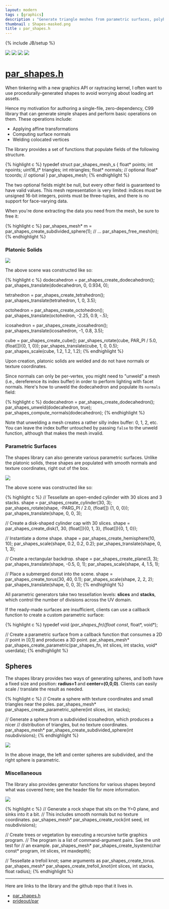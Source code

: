```yaml
---
layout: modern
tags : [graphics]
description : "Generate triangle meshes from parametric surfaces, polyhedra, and L-systems."
thumbnail : Shapes-masked.png
title : par_shapes.h
---
```

{% include JB/setup %}

<div class="triptych">
<img src="{{ ASSET_PATH }}/figures/platonic800.png">
<img src="{{ ASSET_PATH }}/figures/parametric800.png">
<img src="{{ ASSET_PATH }}/figures/sphere800.png" >
<img src="{{ ASSET_PATH }}/figures/misc800.png">
</div>

# [par_shapes.h](https://github.com/prideout/par/blob/master/par_shapes.h)

When tinkering with a new graphics API or raytracing kernel, I often want to use procedurally-generated shapes to avoid worrying about loading art assets.

Hence my motivation for authoring a single-file, zero-dependency, C99 library that can generate simple shapes and perform basic operations on them.  These operations include:

- Applying affine transformations
- Computing surface normals
- Welding colocated vertices

The library provides a set of functions that populate fields of the following structure.

{% highlight c %}
typedef struct par_shapes_mesh_s {
    float* points;
    int npoints;
    uint16_t* triangles;
    int ntriangles;
    float* normals; // optional
    float* tcoords; // optional
} par_shapes_mesh;
{% endhighlight %}

The two optional fields might be null, but every other field is guaranteed to have valid values.  This mesh representation is very limited: indices must be unsigned 16-bit integers, points must be three-tuples, and there is no support for face-varying data.

When you're done extracting the data you need from the mesh, be sure to free it:

{% highlight c %}
par_shapes_mesh* m = par_shapes_create_subdivided_sphere(1);
// ...
par_shapes_free_mesh(m);
{% endhighlight %}

### Platonic Solids

<img src="{{ ASSET_PATH }}/figures/platonic800.png" class="figure nice-image">

The above scene was constructed like so:

{% highlight c %}
dodecahedron = par_shapes_create_dodecahedron();
par_shapes_translate(dodecahedron, 0, 0.934, 0);

tetrahedron = par_shapes_create_tetrahedron();
par_shapes_translate(tetrahedron, 1, 0, 3.5);

octohedron = par_shapes_create_octohedron();
par_shapes_translate(octohedron, -2.25, 0.9, -.5);

icosahedron = par_shapes_create_icosahedron();
par_shapes_translate(icosahedron, -1, 0.8, 3.5);

cube = par_shapes_create_cube();
par_shapes_rotate(cube, PAR_PI / 5.0, (float[]){0, 1, 0});
par_shapes_translate(cube, 1, 0, 0.5);
par_shapes_scale(cube, 1.2, 1.2, 1.2);
{% endhighlight %}

Upon creation, platonic solids are welded and do not have normals or texture coordinates.

Since normals can only be per-vertex, you might need to "unweld" a mesh (i.e., dereference its index buffer) in order to perform lighting with facet normals.  Here's how to unweld the dodecahedron and populate its `normals` field:

{% highlight c %}
dodecahedron = par_shapes_create_dodecahedron();
par_shapes_unweld(dodecahedron, true);
par_shapes_compute_normals(dodecahedron);
{% endhighlight %}

Note that unwelding a mesh creates a rather silly index buffer: 0, 1, 2, etc.  You can leave the index buffer untouched by passing `false` to the unweld function, although that makes the mesh invalid.

### Parametric Surfaces

The shapes library can also generate various parametric surfaces.  Unlike the platonic solids, these shapes are populated with smooth normals and texture coordinates, right out of the box.

<img src="{{ ASSET_PATH }}/figures/parametric800.png" class="figure nice-image">

The above scene was constructed like so:

{% highlight c %}
// Tessellate an open-ended cylinder with 30 slices and 3 stacks.
shape = par_shapes_create_cylinder(30, 3);
par_shapes_rotate(shape, -PARG_PI / 2.0, (float[]) {1, 0, 0});
par_shapes_translate(shape, 0, 0, 3);

// Create a disk-shaped cylinder cap with 30 slices.
shape = par_shapes_create_disk(1, 30, (float[]){0, 1, 3},
    (float[]){0, 1, 0});

// Instantiate a dome shape.
shape = par_shapes_create_hemisphere(10, 10);
par_shapes_scale(shape, 0.2, 0.2, 0.2);
par_shapes_translate(shape, 0, 1, 3);

// Create a rectangular backdrop.
shape = par_shapes_create_plane(3, 3);
par_shapes_translate(shape, -0.5, 0, 1);
par_shapes_scale(shape, 4, 1.5, 1);

// Place a submerged donut into the scene.
shape = par_shapes_create_torus(30, 40, 0.1);
par_shapes_scale(shape, 2, 2, 2);
par_shapes_translate(shape, 0, 0, 3);
{% endhighlight %}

All parametric generators take two tessellation levels: **slices** and **stacks**, which control the number of divisions across the UV domain.

If the ready-made surfaces are insufficient, clients can use a callback function to create a custom parametric surface:

{% highlight c %}
typedef void (*par_shapes_fn)(float const*, float*, void*);

// Create a parametric surface from a callback function that consumes a 2D
// point in [0,1] and produces a 3D point.
par_shapes_mesh* par_shapes_create_parametric(par_shapes_fn, int slices,
    int stacks, void* userdata);
{% endhighlight %}

## Spheres

The shapes library provides two ways of generating spheres, and both have a fixed size and position: **radius=1** and **center=(0,0,0)**.  Clients can easily scale / translate the result as needed.

{% highlight c %}
// Create a sphere with texture coordinates and small triangles near the poles.
par_shapes_mesh* par_shapes_create_parametric_sphere(int slices, int stacks);

// Generate a sphere from a subdivided icosahedron, which produces a nicer
// distribution of triangles, but no texture coordinates.
par_shapes_mesh* par_shapes_create_subdivided_sphere(int nsubdivisions);
{% endhighlight %}

<img src="{{ ASSET_PATH }}/figures/sphere800.png" class="figure nice-image">

In the above image, the left and center spheres are subdivided, and the right sphere is parametric.

### Miscellaneous

The library also provides generator functions for various shapes beyond what was covered here; see the header file for more information.

<img src="{{ ASSET_PATH }}/figures/misc800.png" class="figure nice-image">

{% highlight c %}
// Generate a rock shape that sits on the Y=0 plane, and sinks into it a bit.
// This includes smooth normals but no texture coordinates.
par_shapes_mesh* par_shapes_create_rock(int seed, int nsubdivisions);

// Create trees or vegetation by executing a recursive turtle graphics program.
// The program is a list of command-argument pairs.  See the unit test for
// an example.
par_shapes_mesh* par_shapes_create_lsystem(char const* program, int slices,
    int maxdepth);

// Tessellate a trefoil knot; same arguments as par_shapes_create_torus.
par_shapes_mesh* par_shapes_create_trefoil_knot(int slices, int stacks,
    float radius);
{% endhighlight %}

<hr>

Here are links to the library and the github repo that it lives in.

- [par_shapes.h](https://github.com/prideout/par/blob/master/par_shapes.h)
- [prideout/par](https://github.com/prideout/par)
